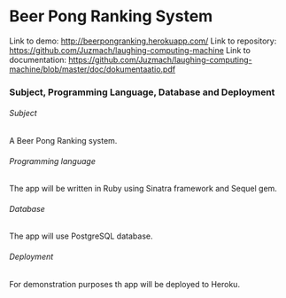 # Beer Pong Ranking System

Link to demo: http://beerpongranking.herokuapp.com/
Link to repository: https://github.com/Juzmach/laughing-computing-machine
Link to documentation: https://github.com/Juzmach/laughing-computing-machine/blob/master/doc/dokumentaatio.pdf

### Subject, Programming Language, Database and Deployment

###### Subject

A Beer Pong Ranking system.

###### Programming language

The app will be written in Ruby using Sinatra framework and Sequel gem. 

###### Database

The app will use PostgreSQL database.

###### Deployment 

For demonstration purposes th app will be deployed to Heroku. 
